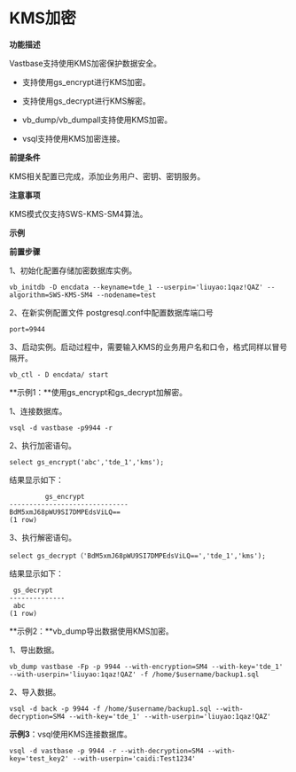 # KMS加密

**功能描述**

Vastbase支持使用KMS加密保护数据安全。

- 支持使用gs_encrypt进行KMS加密。
- 支持使用gs_decrypt进行KMS解密。

- vb_dump/vb_dumpall支持使用KMS加密。
- vsql支持使用KMS加密连接。

**前提条件**

KMS相关配置已完成，添加业务用户、密钥、密钥服务。

**注意事项**

KMS模式仅支持SWS-KMS-SM4算法。

**示例**

**前置步骤**

1、初始化配置存储加密数据库实例。

```
vb_initdb -D encdata --keyname=tde_1 --userpin='liuyao:1qaz!QAZ' --algorithm=SWS-KMS-SM4 --nodename=test
```

2、在新实例配置文件 postgresql.conf中配置数据库端口号

```
port=9944
```

3、启动实例。启动过程中，需要输入KMS的业务用户名和口令，格式同样以冒号隔开。

```
vb_ctl - D encdata/ start
```

**示例1：**使用gs_encrypt和gs_decrypt加解密。

1、连接数据库。

```
vsql -d vastbase -p9944 -r
```

2、执行加密语句。

```
select gs_encrypt('abc','tde_1','kms');
```

结果显示如下：

```
         gs_encrypt
------------------------------
BdM5xmJ68pWU9SI7DMPEdsViLQ==
(1 row)
```

3、执行解密语句。

```
select gs_decrypt（'BdM5xmJ68pWU9SI7DMPEdsViLQ==','tde_1','kms');
```

结果显示如下：

```
 gs_decrypt
--------------
 abc
(1 row)
```

**示例2：**vb_dump导出数据使用KMS加密。

1、导出数据。

```
vb_dump vastbase -Fp -p 9944 --with-encryption=SM4 --with-key='tde_1' --with-userpin='liuyao:1qaz!QAZ' -f /home/$username/backup1.sql 
```

2、导入数据。

```
vsql -d back -p 9944 -f /home/$username/backup1.sql --with-decryption=SM4 --with-key='tde_1' --with-userpin='liuyao:1qaz!QAZ'
```

**示例3**：vsql使用KMS连接数据库。

```
vsql -d vastbase -p 9944 -r --with-decryption=SM4 --with-key='test_key2' --with-userpin='caidi:Test1234'
```

